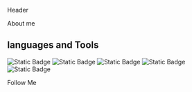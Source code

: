 Header

About me

## languages and Tools

![Static Badge](https://img.shields.io/badge/HTML-12?style=for-the-badge&logoColor=html&labelColor=black&color=orange)
![Static Badge](https://img.shields.io/badge/CSS-12?style=for-the-badge&logoColor=black&color=blue)
![Static Badge](https://img.shields.io/badge/LESS-12?style=for-the-badge&logo=LESS&logoColor=white&labelColor=black&color=blue)
![Static Badge](https://img.shields.io/badge/javascript-90?style=for-the-badge&logo=javascript&logoColor=yellow&labelColor=black&color=yellow)
![Static Badge](https://img.shields.io/badge/React-1245?style=for-the-badge&logo=React&logoColor=blue&labelColor=black&color=blue)


Follow Me